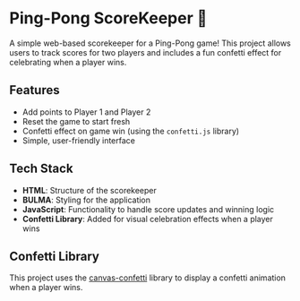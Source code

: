 # Ping-Pong ScoreKeeper 🏓

A simple web-based scorekeeper for a Ping-Pong game! This project allows users to track scores for two players and includes a fun confetti effect for celebrating when a player wins.

## Features

- Add points to Player 1 and Player 2
- Reset the game to start fresh
- Confetti effect on game win (using the `confetti.js` library)
- Simple, user-friendly interface

## Tech Stack

- **HTML**: Structure of the scorekeeper
- **BULMA**: Styling for the application
- **JavaScript**: Functionality to handle score updates and winning logic
- **Confetti Library**: Added for visual celebration effects when a player wins

## Confetti Library

This project uses the [canvas-confetti](https://www.npmjs.com/package/canvas-confetti) library to display a confetti animation when a player wins.
